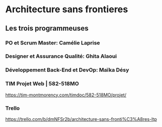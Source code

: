 # Architecture sans frontieres
## Les trois programmeuses
### PO et Scrum Master: Camélie Laprise
### Designer et Assurance Qualité: Ghita Alaoui
### Développement Back-End et DevOp: Maïka Désy

### TIM Projet Web | 582-518MO
https://tim-montmorency.com/timdoc/582-518MO/projet/

### Trello
https://trello.com/b/dmNFSr2b/architecture-sans-fronti%C3%A8res-ltp
